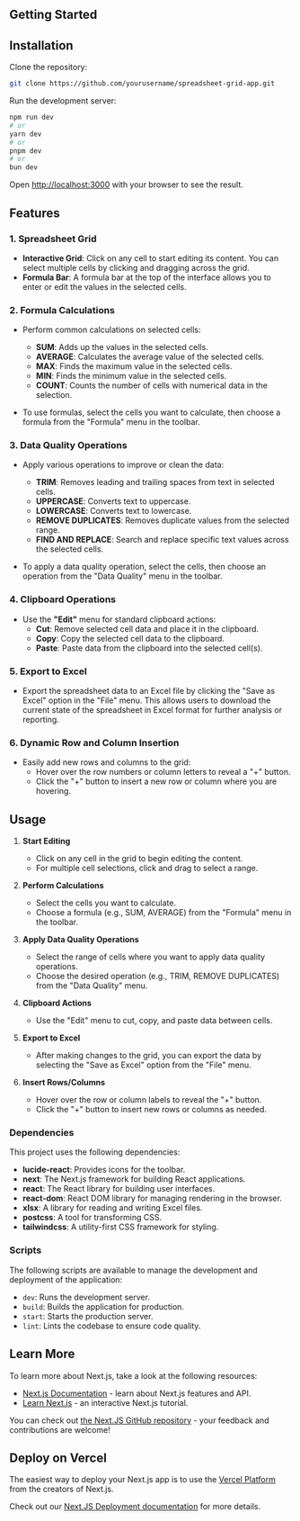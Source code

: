 ## Getting Started

## Installation

Clone the repository:
```bash
git clone https://github.com/yourusername/spreadsheet-grid-app.git
```

Run the development server:

```bash
npm run dev
# or
yarn dev
# or
pnpm dev
# or
bun dev
```

Open [http://localhost:3000](http://localhost:3000) with your browser to see the result.


## Features

### 1. **Spreadsheet Grid**
   - **Interactive Grid**: Click on any cell to start editing its content. You can select multiple cells by clicking and dragging across the grid.
   - **Formula Bar**: A formula bar at the top of the interface allows you to enter or edit the values in the selected cells.

### 2. **Formula Calculations**
   - Perform common calculations on selected cells:
     - **SUM**: Adds up the values in the selected cells.
     - **AVERAGE**: Calculates the average value of the selected cells.
     - **MAX**: Finds the maximum value in the selected cells.
     - **MIN**: Finds the minimum value in the selected cells.
     - **COUNT**: Counts the number of cells with numerical data in the selection.

   - To use formulas, select the cells you want to calculate, then choose a formula from the "Formula" menu in the toolbar.

### 3. **Data Quality Operations**
   - Apply various operations to improve or clean the data:
     - **TRIM**: Removes leading and trailing spaces from text in selected cells.
     - **UPPERCASE**: Converts text to uppercase.
     - **LOWERCASE**: Converts text to lowercase.
     - **REMOVE DUPLICATES**: Removes duplicate values from the selected range.
     - **FIND AND REPLACE**: Search and replace specific text values across the selected cells.

   - To apply a data quality operation, select the cells, then choose an operation from the "Data Quality" menu in the toolbar.

### 4. **Clipboard Operations**
   - Use the **"Edit"** menu for standard clipboard actions:
     - **Cut**: Remove selected cell data and place it in the clipboard.
     - **Copy**: Copy the selected cell data to the clipboard.
     - **Paste**: Paste data from the clipboard into the selected cell(s).

### 5. **Export to Excel**
   - Export the spreadsheet data to an Excel file by clicking the "Save as Excel" option in the "File" menu. This allows users to download the current state of the spreadsheet in Excel format for further analysis or reporting.

### 6. **Dynamic Row and Column Insertion**
   - Easily add new rows and columns to the grid:
     - Hover over the row numbers or column letters to reveal a "+" button.
     - Click the "+" button to insert a new row or column where you are hovering.

## Usage

1. **Start Editing**
   - Click on any cell in the grid to begin editing the content.
   - For multiple cell selections, click and drag to select a range.

2. **Perform Calculations**
   - Select the cells you want to calculate.
   - Choose a formula (e.g., SUM, AVERAGE) from the "Formula" menu in the toolbar.

3. **Apply Data Quality Operations**
   - Select the range of cells where you want to apply data quality operations.
   - Choose the desired operation (e.g., TRIM, REMOVE DUPLICATES) from the "Data Quality" menu.

4. **Clipboard Actions**
   - Use the "Edit" menu to cut, copy, and paste data between cells.

5. **Export to Excel**
   - After making changes to the grid, you can export the data by selecting the "Save as Excel" option from the "File" menu.

6. **Insert Rows/Columns**
   - Hover over the row or column labels to reveal the "+" button.
   - Click the "+" button to insert new rows or columns as needed.

### Dependencies

This project uses the following dependencies:

- **lucide-react**: Provides icons for the toolbar.
- **next**: The Next.js framework for building React applications.
- **react**: The React library for building user interfaces.
- **react-dom**: React DOM library for managing rendering in the browser.
- **xlsx**: A library for reading and writing Excel files.
- **postcss**: A tool for transforming CSS.
- **tailwindcss**: A utility-first CSS framework for styling.

### Scripts

The following scripts are available to manage the development and deployment of the application:

- `dev`: Runs the development server.
- `build`: Builds the application for production.
- `start`: Starts the production server.
- `lint`: Lints the codebase to ensure code quality.

## Learn More

To learn more about Next.js, take a look at the following resources:

- [Next.js Documentation](https://nextjs.org/docs) - learn about Next.js features and API.
- [Learn Next.js](https://nextjs.org/learn) - an interactive Next.js tutorial.

You can check out [the Next.JS GitHub repository](https://github.com/vercel/next.js) - your feedback and contributions are welcome!

## Deploy on Vercel

The easiest way to deploy your Next.js app is to use the [Vercel Platform](https://vercel.com/new?utm_medium=default-template&filter=next.js&utm_source=create-next-app&utm_campaign=create-next-app-readme) from the creators of Next.js.

Check out our [Next.JS Deployment documentation](https://nextjs.org/docs/app/building-your-application/deploying) for more details.
